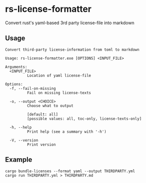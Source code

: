 # rs-license-formatter
Convert rust's yaml-based 3rd party license-file into markdown

## Usage
```
Convert third-party license-information from toml to markdown

Usage: rs-license-formatter.exe [OPTIONS] <INPUT_FILE>

Arguments:
  <INPUT_FILE>
          Location of yaml license-file

Options:
  -f, --fail-on-missing
          Fail on missing license-texts

  -o, --output <CHOICE>
          Choose what to output

          [default: all]
          [possible values: all, toc-only, license-texts-only]

  -h, --help
          Print help (see a summary with '-h')

  -V, --version
          Print version
```

## Example
```
cargo bundle-licenses --format yaml --output THIRDPARTY.yml
cargo run THIRDPARTY.yml > THIRDPARTY.md
```
